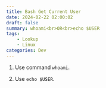 ```yaml
---
title: Bash Get Current User
date: 2024-02-22 02:00:02
draft: false
summary: whoami<br>OR<br>echo $USER
tags:
    - Lookup
    - Linux
categories: Dev
---
```


1. Use command `whoami`.

2. Use `echo $USER`.
